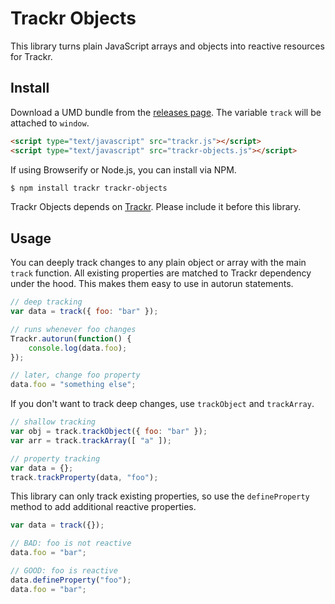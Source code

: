 # Trackr Objects

This library turns plain JavaScript arrays and objects into reactive resources for Trackr.

## Install

Download a UMD bundle from the [releases page](https://github.com/tyler-johnson/trackr-objects/releases). The variable `track` will be attached to `window`.

```html
<script type="text/javascript" src="trackr.js"></script>
<script type="text/javascript" src="trackr-objects.js"></script>
```

If using Browserify or Node.js, you can install via NPM.

```sh
$ npm install trackr trackr-objects
```

Trackr Objects depends on [Trackr](https://npmjs.com/package/trackr). Please include it before this library.

## Usage

You can deeply track changes to any plain object or array with the main `track` function. All existing properties are matched to Trackr dependency under the hood. This makes them easy to use in autorun statements.

```js
// deep tracking
var data = track({ foo: "bar" });

// runs whenever foo changes
Trackr.autorun(function() {
	console.log(data.foo);
});

// later, change foo property
data.foo = "something else";
```

If you don't want to track deep changes, use `trackObject` and `trackArray`.

```js
// shallow tracking
var obj = track.trackObject({ foo: "bar" });
var arr = track.trackArray([ "a" ]);

// property tracking
var data = {};
track.trackProperty(data, "foo");
```

This library can only track existing properties, so use the `defineProperty` method to add additional reactive properties.

```js
var data = track({});

// BAD: foo is not reactive
data.foo = "bar";

// GOOD: foo is reactive
data.defineProperty("foo");
data.foo = "bar";
```
